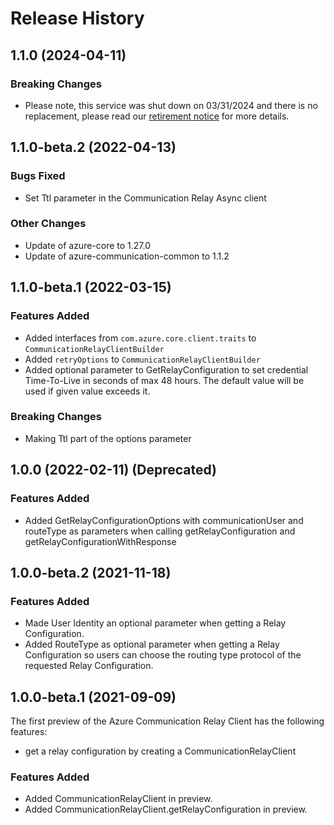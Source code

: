 # Release History

## 1.1.0 (2024-04-11)

### Breaking Changes
- Please note, this service was shut down on 03/31/2024 and there is no replacement, please read our [retirement notice](https://azure.microsoft.com/updates/retirement-notice-azure-communication-services-network-traversal-turn-public-preview-is-retiring/) for more details.

## 1.1.0-beta.2 (2022-04-13)

### Bugs Fixed

- Set Ttl parameter in the Communication Relay Async client

### Other Changes

- Update of azure-core to 1.27.0
- Update of azure-communication-common to 1.1.2

## 1.1.0-beta.1 (2022-03-15)

### Features Added

- Added interfaces from `com.azure.core.client.traits` to `CommunicationRelayClientBuilder`
- Added `retryOptions` to `CommunicationRelayClientBuilder`
- Added optional parameter to GetRelayConfiguration to set credential Time-To-Live in seconds of max 48 hours. The default value will be used if given value exceeds it.

### Breaking Changes

- Making Ttl part of the options parameter

## 1.0.0 (2022-02-11) (Deprecated)

### Features Added

- Added GetRelayConfigurationOptions with communicationUser and
  routeType as parameters when calling getRelayConfiguration and getRelayConfigurationWithResponse

## 1.0.0-beta.2 (2021-11-18)

### Features Added

- Made User Identity an optional parameter when getting a Relay Configuration.
- Added RouteType as optional parameter when getting a Relay Configuration so users can
  choose the routing type protocol of the requested Relay Configuration.

## 1.0.0-beta.1 (2021-09-09)

The first preview of the Azure Communication Relay Client has the following features:

- get a relay configuration by creating a CommunicationRelayClient

### Features Added

- Added CommunicationRelayClient in preview.
- Added CommunicationRelayClient.getRelayConfiguration in preview.
